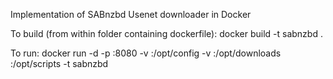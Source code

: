 Implementation of SABnzbd Usenet downloader in Docker

To build (from within folder containing dockerfile):
docker build -t sabnzbd .

To run:
docker run -d -p <PORT>:8080 -v <Volume location for config>:/opt/config -v <Volume location for downloads>:/opt/downloads <Volume location for scripts>:/opt/scripts -t sabnzbd
